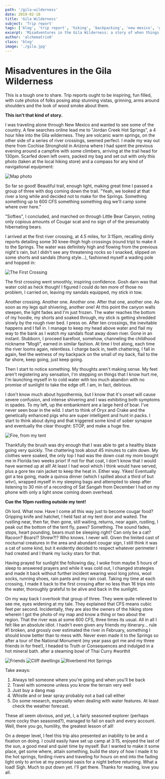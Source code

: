 ```yaml
---
path: '/gila-wilderness'
date: 2019-02-18
title: 'Gila Wilderness'
subject: 'Trip report'
tags: ['blog', 'trip report', 'hiking', 'backpacking', 'new mexico', 'gila', 'wilderness']
excerpt: 'Misadventures in the Gila Wilderness: a story of when things do not go as planned and what I learned.'
author: 'alchematrix0'
class: 'blog'
image: './gila.jpg'
---
```


# Misadventures in the Gila Wilderness

This is a tough one to share. Trip reports ought to be inspiring, fun filled, with cute photos of folks posing atop stunning vistas, grinning, arms around shoulders and the look of wood smoke about them.

**This isn't that kind of story.**

I was traveling alone through New Mexico and wanted to see some of the country. A few searches online lead me to "Jordan Creek Hot Springs", a 4 hour hike into the Gila wilderness. They are volcanic warm springs, on the other side of a series of river crossings, seemed perfect. I made my way out there from Cochise Stronghold in Arizona where I had spent the previous evening around a campfire with some climbers, arriving at the trail head for 130pm. Scarfed down left overs, packed my bag and set out with only this photo (taken at the local hiking store) and a compass for any kind of navigational equipment:

![Map photo](https://i.imgur.com/oVgEPyJ.jpg)

So far so good! Beautiful trail, enough light, making great time I passed a group of three with dog coming down the trail. "Yeah, we looked at that river a long while and decided not to make for the Springs. Something something up to 600 CFS something something dog we'll camp some where over here."

"Softies", I concluded, and marched on through Little Bear Canyon, noting only copious amounts of Cougar scat and no sign of of the presumably hibernating bears.

I arrived at the first river crossing, at 4.5 miles, for 3:15pm, recalling dimly reports detailing some 30 knee-thigh high crossings (round trip) to make it to the Springs. The water was definitely high and flowing from the previous night's rain, but I didn't see any threatening rocks so I snacked, slipped on some shorts and sandals (thong style...), fashioned myself a wading pole and hopped in:

![The First Crossing](https://i.imgur.com/3EiIH7G.jpg)

The first crossing went smoothly, inspiring confidence. Gosh darn was that water cold as heck though! I figured I could do ten more of those no problem, I carried on, leaving my sandals equipped, my stick in tow.

Another crossing. Another one. Another one. After that one, another one. As soon as my legs quit shivering, another one! At this point the canyon walls steepen, the light fades and I'm just frozen. The water reaches the bottom of my hoodie, my shorts and soaked through, my stick is getting shredded slowly by the rough river bed. I press on. After ten crossings, the inevitable happens and I fall in. I manage to keep my head above water and flail my way to the bank as I watch my sandals float away down river. Gone in an instant. Stubborn, I proceed barefoot, somehow, channeling the childhood nickname "Mogli", earned in similar fashion. At time I trot along, each time the river looms again, relentless. I charge back in, teeth chattering, I fall in again, feel the wetness of my backpack on the small of my back, flail to the far shore, keep going, just keep going.

Then I start to notice something. My thoughts aren't making sense. My feet aren't registering any sensation, I'm stepping on things that I know hurt me, I'm launching myself in to cold water with too much abandon with no promise of sunlight to take the edge off. I am, in fact, delirious.

I don't know much about hypothermia, but I know that it's onset will cause severe confusion, and intense shivering and I was exhibiting both symptoms in spades. To my left, up the embankment are a large herd of boar. I've never seen boar in the wild. I start to think of Oryx and Crake and the genetically enhanced pigs who are super intelligent and hunt in packs. I start to think about dying and that triggered some kind of sober synapse and eventually the clear thought: STOP, and make a huge fire.

![Fire, from my tent](https://i.imgur.com/bvGYCvc.jpg?1)

Thankfully the brush was dry enough that I was able to get a healthy blaze going very quickly. The chattering took about 45 minutes to calm down. My clothes were soaked, the only top I had was the down coat my mom bought me in Florida two weeks prior! If not for that coat, I don't know that I would have warmed up at all! At least I had wool which I think would have served, plus a gore tex rain jacket to keep the heat in. Either way. Yikes! Eventually got a tea going, made a quinoa dinner (which I spilled about a third of but wtvr), wrapped myself in my sleeping bags and attempted to sleep after listening to 30 min of a recording of Sat Sangah from December I had on my phone with only a light snow coming down overhead.

**Cue the 10pm rustling outside my tent!**

Oh lord. What now. Have I come all this way just to become cougar food? Gripping knife and hatchet, I held fast at my tent door and waited. The rustling near, then far, then gone, still waiting, returns, near again, rustling, I peak out the bottom of the tent fly, paws? Something. The sound fades, stops, heart pounding, bears must be sleeping right? Can only be a cat? Racoon? Boars!? Shrew?!? Who knows. I never will. Given the limited cast of nocturnal creatures in the area and abundant cougar sign, I still think it was a cat of some kind, but it evidently decided to respect whatever perimeter I had created and I thank my lucky stars for that.

Having prayed for sunlight the following day, I woke from maybe 5 hours of sleep to answered prayers and while it was cold out, I changed strategies and made it back without further incident wearing wool long johns, wool socks, running shoes, rain pants and my rain coat. Taking my time at each crossing, I made it back to the first crossing after no less than 16 trips into the water, thoroughly grateful to be alive and back in the sunlight.

On my way back I overtook that group of three. They were quite relieved to see me, eyes widening at my tale. They explained that CFS means cubic feet per second. Incidentally, they are also the owners of the hiking store wherein I got the photo of my map and know a thing or two about the region. That the river was at some 600 CFS, three times its usual. All in all I felt like an absolute idiot. I hadn't even given any friends my itinerary... rule #1 broken, and grossly over estimated the river in February, something I should know better than to mess with. Never even made it to the Springs so after a tour of the National Monument (my year pass got me and my three friends in for free!), I headed to Truth or Consequences and indulged in a hot mineral bath. after a steaming bowl of Thai Curry #worthit

![Friends](https://i.imgur.com/FXcUGhA.jpg)
![Cliff dwellings](https://i.imgur.com/6onwvat.jpg)
![Riverbend Hot Springs](https://i.imgur.com/U6TwpW2.jpg)

Take aways:

 1. Always tell someone where you're going and when you'll be back
 2. Travel with someone unless you know the terrain very well
 3. Just buy a dang map
 4. Whistle and or bear spray probably not a bad call either
 5. Do some research, especially when dealing with water features. At least check the weather forecast.

These all seem obvious, and yet, I, a fairly seasoned explorer (perhaps more cocky than seasoned?), managed to fail on each and every account. Well, there you go, humility, the greatest lesson of all!

On a deeper level, I feel this trip also presented an inability to be and a fixation on doing. I could easily have set up camp at 3:15, enjoyed the last of the sun, a good meal and quiet time by myself. But I wanted to make it some place, get some where, attain something, build the story of how I made it to the hot springs, fording rivers and traveling for hours on end into the fading light only to arrive at my personal oasis for a night before returning. What a load! Sigh. Much to put down yet. I'll get there. Thanks for reading, love you all.

